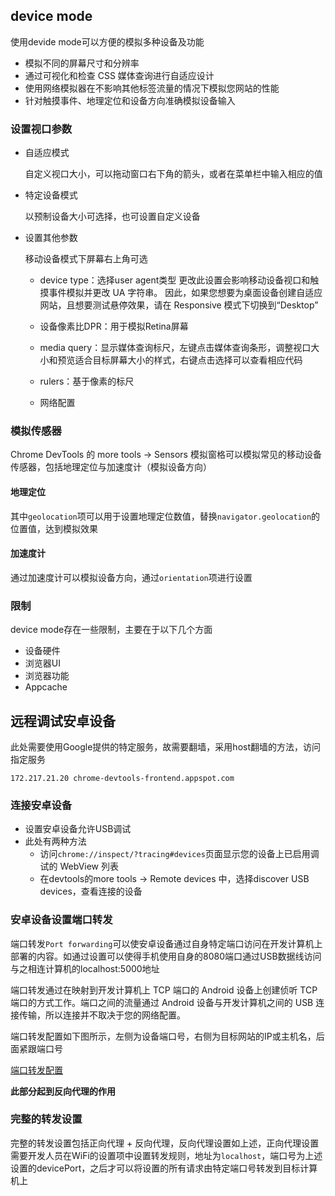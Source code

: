 ## device mode

使用devide mode可以方便的模拟多种设备及功能

* 模拟不同的屏幕尺寸和分辨率
* 通过可视化和检查 CSS 媒体查询进行自适应设计
* 使用网络模拟器在不影响其他标签流量的情况下模拟您网站的性能
* 针对触摸事件、地理定位和设备方向准确模拟设备输入

### 设置视口参数

* 自适应模式

	自定义视口大小，可以拖动窗口右下角的箭头，或者在菜单栏中输入相应的值

* 特定设备模式

	以预制设备大小可选择，也可设置自定义设备

* 设置其他参数

	移动设备模式下屏幕右上角可选

	+ device type：选择user agent类型
		更改此设置会影响移动设备视口和触摸事件模拟并更改 UA 字符串。 因此，如果您想要为桌面设备创建自适应网站，且想要测试悬停效果，请在 Responsive 模式下切换到“Desktop”

	+ 设备像素比DPR：用于模拟Retina屏幕
	+ media query：显示媒体查询标尺，左键点击媒体查询条形，调整视口大小和预览适合目标屏幕大小的样式，右键点击选择可以查看相应代码
	+ rulers：基于像素的标尺
	+ 网络配置

### 模拟传感器

Chrome DevTools 的 more tools -> Sensors 模拟窗格可以模拟常见的移动设备传感器，包括地理定位与加速度计（模拟设备方向）

#### 地理定位

其中`geolocation`项可以用于设置地理定位数值，替换`navigator.geolocation`的位置值，达到模拟效果

#### 加速度计

通过加速度计可以模拟设备方向，通过`orientation`项进行设置

### 限制

device mode存在一些限制，主要在于以下几个方面

* 设备硬件
* 浏览器UI
* 浏览器功能
* Appcache

## 远程调试安卓设备

此处需要使用Google提供的特定服务，故需要翻墙，采用host翻墙的方法，访问指定服务

	172.217.21.20 chrome-devtools-frontend.appspot.com

### 连接安卓设备

* 设置安卓设备允许USB调试
* 此处有两种方法
	+ 访问`chrome://inspect/?tracing#devices`页面显示您的设备上已启用调试的 WebView 列表
	+ 在devtools的more tools -> Remote devices 中，选择discover USB devices，查看连接的设备

### 安卓设备设置端口转发

端口转发`Port forwarding`可以使安卓设备通过自身特定端口访问在开发计算机上部署的内容。如通过设置可以使得手机使用自身的8080端口通过USB数据线访问与之相连计算机的localhost:5000地址

端口转发通过在映射到开发计算机上 TCP 端口的 Android 设备上创建侦听 TCP 端口的方式工作。端口之间的流量通过 Android 设备与开发计算机之间的 USB 连接传输，所以连接并不取决于您的网络配置。

端口转发配置如下图所示，左侧为设备端口号，右侧为目标网站的IP或主机名，后面紧跟端口号

[端口转发配置](../img/port-forwarding.png)

**此部分起到反向代理的作用**

### 完整的转发设置

完整的转发设置包括正向代理 + 反向代理，反向代理设置如上述，正向代理设置需要开发人员在WiFi的设置项中设置转发规则，地址为`localhost`，端口号为上述设置的devicePort，之后才可以将设置的所有请求由特定端口号转发到目标计算机上